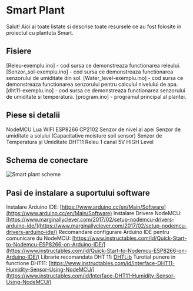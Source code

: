 # Smart Plant

Salut! Aici ai toate listate si descrise toate resursele ce au fost folosite in proiectul cu plantuta Smart.


## Fisiere

[Releu-exemplu.ino] - cod sursa ce demonstreaza functionarea releului.
[Senzor_sol-exemplu.ino] - cod sursa ce demonstreaza functionarea senzorului de umiditate din sol.
[Water_level-exemplu.ino] - cod sursa ce demonstreaza functionarea senzorului pentru calculul nivelului de apa.
[dht11-exemplu.ino] - cod sursa ce demonstreaza functionarea senzorului de umiditate si temperatura.
[program.ino] - programul principal al plantei.

## Piese si detalii

NodeMCU Lua WIFI ESP8266 CP2102
Senzor de nivel al apei
Senzor de umiditate a solului (Capacitative moisture soil sensor)
Senzor de Temperatura și Umiditate DHT11
Releu 1 canal 5V HIGH Level

## Schema de conectare

![Smart plant scheme](https://lh3.googleusercontent.com/nMKYYAs-JWdk1RtKW0EzZYBDlntOrVV1AHsczS4aeNXk9f32HEP6zN5i40W0jWh7Pf0UtNUJnP193GOvo4h_0XZ3yXAkftB_dod3w6NwRgQEVvQrPBHI5y8h1-78V54TurbwiFJmnYiL4w4Y_bAQ-6Bu_-ckpm6s-04CyflWRqy5309500JgFjTbSBKFDXrWjjhlht6wpYn0MZ3gGftlJext5nPKSPmNZnp0rIHmwJkteP0sD6rNJ3WY9OFLcrsaCr4V8Pr01D6t9GjBWJWHgRD9wGBIk3WYd4UV0hMGC7EAIPgHOODKebYLtzwh2CDwC3uHiTNIE2bWsMsZR8ERsWBA6gkA9B_KA_jkwoGRWMsnab6cmaM7cnfaHmAZr-AEgVaY6p-PXulNgvvpN1MKK9NcV2WXjdD9Th7t3qA0eR93R9gdU90E2Omo6FVzh3fwsDCu5bovpbfLvqkx3Q5pUTlXtveN8TRKuO2ij2XfwXtLZtyUifwl5UZ5tCS8qJRcX6q6_j1NgOyvsG3O4GxxBLZM6ImoIKZJDK7fuiHOS4iVmNr7NH_RSE-ow2Oz7RZKyoHSBTEAhK_ON9ysRkMaiLFIebF1Mr_PuQSQYhPBUON1DegPvJKPey8HuwDgmhXmJ1bzg-BNmu9ufoESFhFQ_8zD3oAVIURSXZzL995_Wg-U5Jsm66USy_FeEE2fhhdKFn1tRxxvY9yPPh-IdGMAWK9L=w1600-h686-no "Schema Smart Plant")

## Pasi de instalare a suportului software

Instalare Arduino IDE: [https://www.arduino.cc/en/Main/Software](https://www.arduino.cc/en/Main/Software)
Instalare Drivere NodeMCU: [https://www.marginallyclever.com/2017/02/setup-nodemcu-drivers-arduino-ide/](https://www.marginallyclever.com/2017/02/setup-nodemcu-drivers-arduino-ide/)
Recomandare configurare Arduino IDE pentru comunicare du NodeMCU: [https://www.instructables.com/id/Quick-Start-to-Nodemcu-ESP8266-on-Arduino-IDE/](https://www.instructables.com/id/Quick-Start-to-Nodemcu-ESP8266-on-Arduino-IDE/)
Librarie recomandata DHT 11: [DHTLib](http://www.circuitbasics.com/wp-content/uploads/2015/10/DHTLib.zip)
Turotial punere in functione DHT11: [https://www.instructables.com/id/Interface-DHT11-Humidity-Sensor-Using-NodeMCU/](https://www.instructables.com/id/Interface-DHT11-Humidity-Sensor-Using-NodeMCU/)

